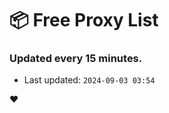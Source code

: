 # :package: Free Proxy List
### Updated every 15 minutes.

- Last updated: `2024-09-03 03:54`

:heart:
